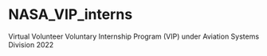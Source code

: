 # NASA_VIP_interns
Virtual Volunteer Voluntary Internship Program (VIP) under Aviation Systems Division 2022

